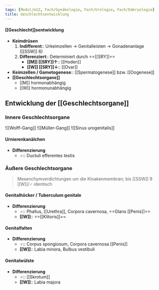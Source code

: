```yaml
---
tags: [Modul/m22, Fach/Gynäkologie, Fach/Urologie, Fach/Embryologie]
title: Geschlechtsentwicklung
---
```

#### [[Geschlecht]]sentwicklung
- **Keimdrüsen**
	1. **Indifferent**:: Urkeimzellen → Genitalleisten → Gonadenanlage ([[SSW]] 6)
	2. **Differenziert**:: Determiniert durch ==[[SRY]]==
		- **[[M]] [[SRY]]↑**:: [[Hoden]]
		- **[[W]] [[SRY]]↓**:: [[Ovar]]
- **Keimzellen / Gametogenese**:: [[Spermatogenese]] bzw. [[Oogenese]]
- **[[Geschlechtsorgane]]**
	- [[M]] hormonabhängig
	- [[W]] hormonunabhängig

## Entwicklung der [[Geschlechtsorgane]]
### Innere Geschlechtsorgane
![[Wolff-Gang]]
![[Müller-Gang]]
![[Sinus urogenitalis]]
#### Urnierenkanälchen
- **Differenzierung**
	- **♂**:: Ductuli efferentes testis

### Äußere Geschlechtsorgane
> Mesenchymverdichtungen um die Kloakenmembran; bis [[SSW]] 9 [[W]]/♂ identisch
#### Genitalhöcker / Tuberculum genitale
- **Differenzierung**
	- **♂**:: Phallus, [[Urethra]], Corpora cavernosa, ==Glans [[Penis]]==
	- **[[W]]**:: ==[[Klitoris]]==
#### Genitalfalten
- **Differenzierung**
	- **♂**:: Corpus spongiosum, Corpora cavernosa [[Penis]]
	- **[[W]]**:: Labia minora, Bulbus vestibuli
#### Genitalwülste
- **Differenzierung**
	- **♂**:: [[Skrotum]]
	- **[[W]]**:: Labia majora
